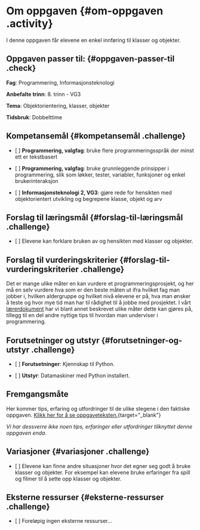 # Om oppgaven {#om-oppgaven .activity}

I denne oppgaven får elevene en enkel innføring til klasser og objekter.

## Oppgaven passer til: {#oppgaven-passer-til .check}

**Fag**: Programmering, Informasjonsteknologi

**Anbefalte trinn**: 8. trinn - VG3

**Tema**: Objektorientering, klasser, objekter

**Tidsbruk**: Dobbelttime

## Kompetansemål {#kompetansemål .challenge}

-   \[ \] **Programmering, valgfag**: bruke flere programmeringsspråk
    der minst ett er tekstbasert

-   \[ \] **Programmering, valgfag**: bruke grunnleggende prinsipper i
    programmering, slik som løkker, tester, variabler, funksjoner og
    enkel brukerinteraksjon

-   \[ \] **Informasjonsteknologi 2, VG3**: gjøre rede for hensikten med
    objektorientert utvikling og begrepene klasse, objekt og arv

## Forslag til læringsmål {#forslag-til-læringsmål .challenge}

-   \[ \] Elevene kan forklare bruken av og hensikten med klasser og
    objekter.

## Forslag til vurderingskriterier {#forslag-til-vurderingskriterier .challenge}

Det er mange ulike måter en kan vurdere et programmeringsprosjekt, og
her må en selv vurdere hva som er den beste måten ut ifra hvilket fag
man jobber i, hvilken aldergruppe og hvilket nivå elevene er på, hva man
ønsker å teste og hvor mye tid man har til rådighet til å jobbe med
prosjektet. I vårt
[lærerdokument](../../pages/hvordan_bruke_lærerveiledning.html) har vi
blant annet beskrevet ulike måter dette kan gjøres på, tillegg til en
del andre nyttige tips til hvordan man underviser i programmering.

## Forutsetninger og utstyr {#forutsetninger-og-utstyr .challenge}

-   \[ \] **Forutsetninger**: Kjennskap til Python.

-   \[ \] **Utstyr**: Datamaskiner med Python installert.

## Fremgangsmåte

Her kommer tips, erfaring og utfordringer til de ulike stegene i den
faktiske oppgaven. [Klikk her for å se
oppgaveteksten.](../enkle_objekter/enkle_objekter.html){target="_blank"}

*Vi har dessverre ikke noen tips, erfaringer eller utfordringer
tilknyttet denne oppgaven enda.*

## Variasjoner {#variasjoner .challenge}

-   \[ \] Elevene kan finne andre situasjoner hvor det egner seg godt å
    bruke klasser og objekter. For eksempel kan elevene bruke erfaringer
    fra spill og filmer til å sette opp klasser og objekter.

## Eksterne ressurser {#eksterne-ressurser .challenge}

-   \[ \] Foreløpig ingen eksterne ressurser...

